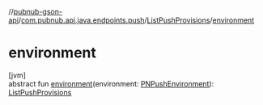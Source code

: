 //[pubnub-gson-api](../../../index.md)/[com.pubnub.api.java.endpoints.push](../index.md)/[ListPushProvisions](index.md)/[environment](environment.md)

# environment

[jvm]\
abstract fun [environment](environment.md)(environment: [PNPushEnvironment](../../../../../pubnub-kotlin/pubnub-kotlin-core-api/pubnub-kotlin-core-api/com.pubnub.api.enums/-p-n-push-environment/index.md)): [ListPushProvisions](index.md)
